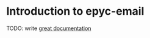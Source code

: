 # Introduction to epyc-email

TODO: write [great documentation](http://jacobian.org/writing/what-to-write/)
